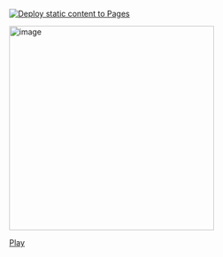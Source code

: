 [![Deploy static content to Pages](https://github.com/humbertodias/qrcode-wasm/actions/workflows/gh-pages.yml/badge.svg)](https://github.com/humbertodias/qrcode-wasm/actions/workflows/gh-pages.yml)

<img width="370" alt="image" src="https://github.com/humbertodias/qrcode-wasm/assets/9255997/17f1a035-3a08-41ac-9b42-0d9e5bb6e752">

[Play](https://humbertodias.github.io/qrcode-wasm)

<!--
### Dev
```shell
make wasm
go run cmd/server/main.go
```

Access
http://localhost:8080

### Ref
* [webassembly-using-go](https://golangbot.com/webassembly-using-go)
-->
